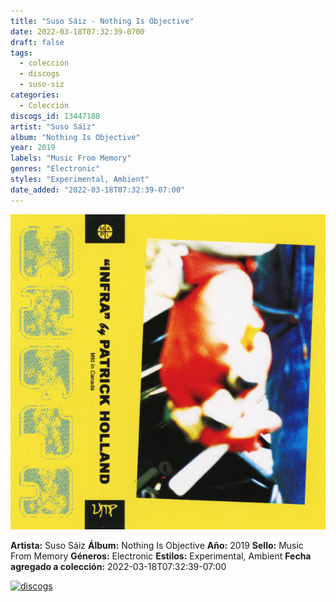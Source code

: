 ```yaml
---
title: "Suso Sáiz - Nothing Is Objective"
date: 2022-03-18T07:32:39-0700
draft: false
tags:
  - coleccion
  - discogs
  - suso-siz
categories:
  - Colección
discogs_id: 13447188
artist: "Suso Sáiz"
album: "Nothing Is Objective"
year: 2019
labels: "Music From Memory"
genres: "Electronic"
styles: "Experimental, Ambient"
date_added: "2022-03-18T07:32:39-07:00"
---
```


![cover](image.jpeg (Suso Sáiz - Nothing Is Objective))

**Artista:** Suso Sáiz
**Álbum:** Nothing Is Objective
**Año:** 2019
**Sello:** Music From Memory
**Géneros:** Electronic
**Estilos:** Experimental, Ambient
**Fecha agregado a colección:** 2022-03-18T07:32:39-07:00

[![discogs](../../links/svg/discogs.png (discogs))](https://api.discogs.com/releases/13447188)

